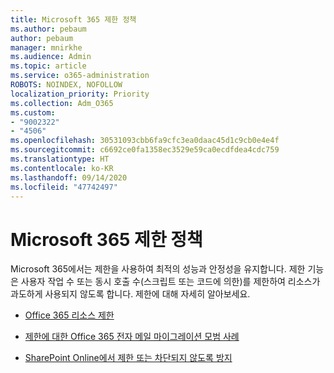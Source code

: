 ```yaml
---
title: Microsoft 365 제한 정책
ms.author: pebaum
author: pebaum
manager: mnirkhe
ms.audience: Admin
ms.topic: article
ms.service: o365-administration
ROBOTS: NOINDEX, NOFOLLOW
localization_priority: Priority
ms.collection: Adm_O365
ms.custom:
- "9002322"
- "4506"
ms.openlocfilehash: 30531093cbb6fa9cfc3ea0daac45d1c9cb0e4e4f
ms.sourcegitcommit: c6692ce0fa1358ec3529e59ca0ecdfdea4cdc759
ms.translationtype: HT
ms.contentlocale: ko-KR
ms.lasthandoff: 09/14/2020
ms.locfileid: "47742497"
---
```

# <a name="microsoft-365-throttle-policies"></a>Microsoft 365 제한 정책

Microsoft 365에서는 제한을 사용하여 최적의 성능과 안정성을 유지합니다. 제한 기능은 사용자 작업 수 또는 동시 호출 수(스크립트 또는 코드에 의한)를 제한하여 리소스가 과도하게 사용되지 않도록 합니다. 제한에 대해 자세히 알아보세요.

- [Office 365 리소스 제한](https://docs.microsoft.com/office365/Enterprise/office-365-resource-limits)

- [제한에 대한 Office 365 전자 메일 마이그레이션 모범 사례](https://docs.microsoft.com/exchange/mailbox-migration/office-365-migration-best-practices#office-365-throttling)

- [SharePoint Online에서 제한 또는 차단되지 않도록 방지](https://docs.microsoft.com/sharepoint/dev/general-development/how-to-avoid-getting-throttled-or-blocked-in-sharepoint-online)
